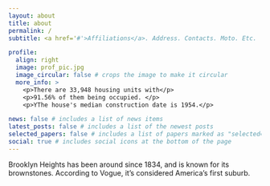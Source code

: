 ```yaml
---
layout: about
title: about
permalink: /
subtitle: <a href='#'>Affiliations</a>. Address. Contacts. Moto. Etc.

profile:
  align: right
  image: prof_pic.jpg
  image_circular: false # crops the image to make it circular
  more_info: >
    <p>There are 33,948 housing units with</p>
    <p>91.56% of them being occupied. </p>
    <p>YThe house's median construction date is 1954.</p>

news: false # includes a list of news items
latest_posts: false # includes a list of the newest posts
selected_papers: false # includes a list of papers marked as "selected={true}"
social: true # includes social icons at the bottom of the page
---
```


Brooklyn Heights has been around since 1834, and is known for its brownstones. According to Vogue, it’s considered America’s first suburb.
